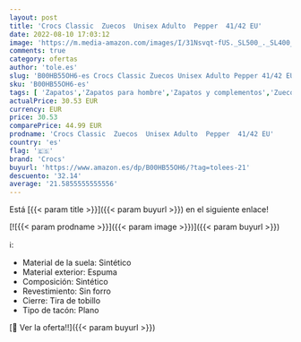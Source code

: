 ```yaml
---
layout: post
title: 'Crocs Classic  Zuecos  Unisex Adulto  Pepper  41/42 EU'
date: 2022-08-10 17:03:12
image: 'https://m.media-amazon.com/images/I/31Nsvqt-fUS._SL500_._SL400_.jpg'
comments: true
category: ofertas
author: 'tole.es'
slug: 'B00HB55OH6-es Crocs Classic Zuecos Unisex Adulto Pepper 41/42 EU'
sku: 'B00HB55OH6-es'
tags: [ 'Zapatos','Zapatos para hombre','Zapatos y complementos','Zuecos y mules para hombre','crocs','zuecos','🇪🇸', ]
actualPrice: 30.53 EUR
currency: EUR
price: 30.53
comparePrice: 44.99 EUR
prodname: 'Crocs Classic  Zuecos  Unisex Adulto  Pepper  41/42 EU'
country: 'es'
flag: '🇪🇸'
brand: 'Crocs'
buyurl: 'https://www.amazon.es/dp/B00HB55OH6/?tag=tolees-21'
descuento: '32.14'
average: '21.5855555555556'
---
```


Está [{{< param title >}}]({{< param buyurl >}}) en el siguiente enlace!

[![{{< param prodname >}}]({{< param image >}})]({{< param buyurl >}})

ℹ️:

- Material de la suela: Sintético
- Material exterior: Espuma
- Composición: Sintético
- Revestimiento: Sin forro
- Cierre: Tira de tobillo
- Tipo de tacón: Plano

[🛒 Ver la oferta!!]({{< param buyurl >}})
